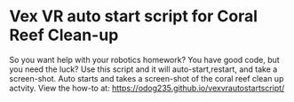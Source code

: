 # Vex VR auto start script for Coral Reef Clean-up
So you want help with your robotics homework?
You have good code, but you need the luck?
Use this script and it will auto-start,restart, and take a screen-shot.
Auto starts and takes a screen-shot of the coral reef clean up actvity.
View the how-to at:
https://odog235.github.io/vexvrautostartscript/
